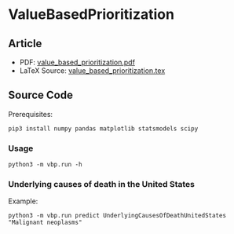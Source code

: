 # ValueBasedPrioritization

## Article

* PDF: [value_based_prioritization.pdf](value_based_prioritization.pdf)
* LaTeX Source: [value_based_prioritization.tex](value_based_prioritization.tex)

## Source Code

Prerequisites:

    pip3 install numpy pandas matplotlib statsmodels scipy

### Usage

    python3 -m vbp.run -h

### Underlying causes of death in the United States

Example:

    python3 -m vbp.run predict UnderlyingCausesOfDeathUnitedStates "Malignant neoplasms"

